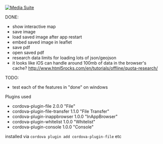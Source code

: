 [![Media Suite](http://mediasuite.co.nz/ms-badge.png)](http://mediasuite.co.nz)

DONE:
- show interactive map
- save image
- load saved image after app restart
- embed saved image in leaflet
- save pdf
- open saved pdf
- research data limits for loading lots of json/geojson
 - it looks like iOS can handle around 100mb of data in the browser's cache? http://www.html5rocks.com/en/tutorials/offline/quota-research/

TODO:
- test each of the features in "done" on windows


Plugins used

- cordova-plugin-file 2.0.0 "File"
- cordova-plugin-file-transfer 1.1.0 "File Transfer"
- cordova-plugin-inappbrowser 1.0.0 "InAppBrowser"
- cordova-plugin-whitelist 1.0.0 "Whitelist"
- cordova-plugin-console 1.0.0 "Console"

installed via `cordova plugin add cordova-plugin-file` etc
